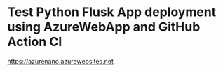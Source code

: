 # Test Python Flusk App deployment using AzureWebApp and GitHub Action CI
https://azurenano.azurewebsites.net

